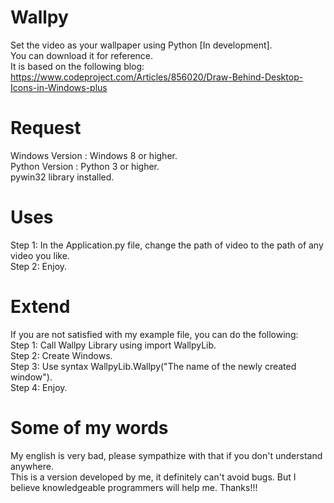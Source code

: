# Wallpy 
Set the video as your wallpaper using Python [In development].<br/>
You can download it for reference.<br/>
It is based on the following blog: https://www.codeproject.com/Articles/856020/Draw-Behind-Desktop-Icons-in-Windows-plus
# Request
Windows Version : Windows 8 or higher.<br/>
Python Version : Python 3 or higher.<br/>
pywin32 library installed.
# Uses
Step 1: In the Application.py file, change the path of video to the path of any video you like.<br/>
Step 2: Enjoy.
# Extend
If you are not satisfied with my example file, you can do the following:<br/>
Step 1: Call Wallpy Library using import WallpyLib.<br/>
Step 2: Create Windows.<br/>
Step 3: Use syntax WallpyLib.Wallpy("The name of the newly created window").<br/>
Step 4: Enjoy.<br/>
# Some of my words
My english is very bad, please sympathize with that if you don't understand anywhere.<br/>
This is a version developed by me, it definitely can't avoid bugs. But I believe knowledgeable programmers will help me. Thanks!!!<br/>




